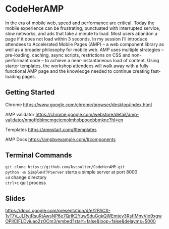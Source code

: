 # CodeHerAMP

In the era of mobile web, speed and performance are critical. Today the mobile experience can be frustrating, punctuated with interrupted service, slow networks, and ads that take a minute to load. Most users abandon a page if it does not load within 3 seconds. In my session I’ll introduce attendees to Accelerated Mobile Pages (AMP) – a web component library as well as a broader philosophy for mobile web. AMP uses multiple strategies – pre-loading, caching, async scripts, restrictions on CSS and non-performant code – to achieve a near-instantaneous load of content. Using starter templates, the workshop attendees will walk away with a fully functional AMP page and the knowledge needed to continue creating fast-loading pages.

## Getting Started

Chrome
https://www.google.com/chrome/browser/desktop/index.html

AMP validator
https://chrome.google.com/webstore/detail/amp-validator/nmoffdblmcmgeicmolmhobpoocbbmknc?hl=en

Templates
https://ampstart.com/#templates

AMP Docs
https://ampbyexample.com/#components

## Terminal Commands

`git clone https://github.com/kscoulter/CodeHerAMP.git`  
`python -m SimpleHTTPServer` starts a simple server at port 8000  
`cd` change directory  
`ctrl+c` quit process  

## Slides

https://docs.google.com/presentation/d/e/2PACX-1vT7V_JLRytRsuRtAwsNP6e7QrIK2YuwSduGgkQWEmtev3RsfIMnvVio9xgwOPiICIFLDviuao2zOCm3/embed?start=false&loop=false&delayms=5000
